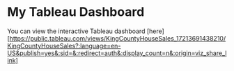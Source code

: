 # My Tableau Dashboard

You can view the interactive Tableau dashboard [here] [https://public.tableau.com/views/KingCountyHouseSales_17213691438210/KingCountyHouseSales?:language=en-US&publish=yes&:sid=&:redirect=auth&:display_count=n&:origin=viz_share_link]
